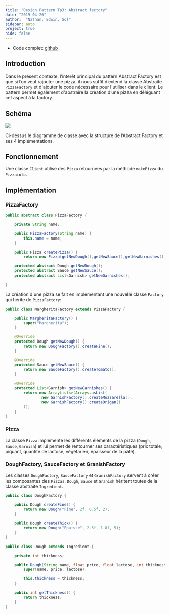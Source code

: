 ```yaml
---
title: "Design Pattern Tp3: Abstract factory"
date: "2019-04-26"
author:  "Nathan, Edwin, Sol"
sidebar: auto
project: true
hide: false
---
```


* Code complet: [github](https://github.com/nathanlatino/design-pattern_tp3)

## Introduction

Dans le présent contexte, l’interêt principal du pattern Abstract Factory est que si l’on veut rajouter une pizza, il nous suffit d’extend la classe Abstraite `PizzaFactory` et d'ajouter le code nécessaire pour l'utiliser dans le client. Le pattern permet également d'abstraire la creation d’une pizza en déléguant cet aspect à la factory.

## Schéma

![](https://i.imgur.com/z1pkU1G.png)

Ci-dessus le diagramme de classe avec la structure de l’Abstract Factory et ses 4
implémentations.

## Fonctionnement

Une classe `Client` utilise des `Pizza` retournées par la méthode `makePizza` du `Pizzaiolo`. 

## Implémentation

### PizzaFactory


```java
public abstract class PizzaFactory {

    private String name;

    public PizzaFactory(String name) {
        this.name = name;
    }

    public Pizza createPizza() {
        return new Pizza(getNewDough(),getNewSauce(),getNewGarnishes(),name); }

    protected abstract Dough getNewDough();
    protected abstract Sauce getNewSauce();
    protected abstract List<Garnish> getNewGarnishes();

}
```

La création d'une pizza se fait en implementant une nouvelle classe `Factory` qui hérite de `PizzaFactory`:

```java
public class MargheritaFactory extends PizzaFactory {

    public MargheritaFactory() {
        super("Margherita");
    }

    @Override
    protected Dough getNewDough() {
        return new DoughFactory().createFine();
    }

    @Override
    protected Sauce getNewSauce() {
        return new SauceFactory().createTomato();
    }

    @Override
    protected List<Garnish> getNewGarnishes() {
        return new ArrayList<>(Arrays.asList(
                new GarnishFactory().createMozzarella(),
                new GarnishFactory().createOrigan()
        ));
    }
}
```


### Pizza
La classe `Pizza` implemente les différents éléments de la pizza (`Dough`, `Sauce`, `Garnish`) et lui permet de rentourner ses caractéristiques (prix totale, piquant, quantité de lactose, végétarien, épaisseur de la pâte).

### DoughFactory, SauceFactory et GranishFactory

Les classes `DoughFactory`, `SauceFactory` et `GranishFactory` servent à créer les composantes des `Pizzas`. `Dough`, `Sauce` et `Granish` héritent toutes de la classe abstraite `Ingredient`.


```java 
public class DoughFactory {

    public Dough createFine() {
        return new Dough("Fine", 2f, 0.5f, 2);
    }

    public Dough createThick() {
        return new Dough("Epaisse", 2.5f, 1.8f, 5);
    }
}
```

```java
public class Dough extends Ingredient {

    private int thickness;

    public Dough(String name, float price, float lactose, int thickness) {
        super(name, price, lactose);

        this.thickness = thickness;
    }

    public int getThickness() {
        return thickness;
    }
}
```

